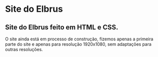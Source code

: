 # Site do Elbrus

## Site do Elbrus feito em HTML e CSS.

<p>
    O site ainda está em processo de construção, fizemos apenas a primeira parte do site e apenas para resolução 1920x1080, sem adaptações para outras resoluções.
</p>



